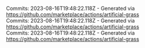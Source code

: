 Commits: 2023-08-16T19:48:22.118Z - Generated via https://github.com/marketplace/actions/artificial-grass
<br>
Commits: 2023-08-16T19:48:22.118Z - Generated via https://github.com/marketplace/actions/artificial-grass
<br>
Commits: 2023-08-16T19:48:22.118Z - Generated via https://github.com/marketplace/actions/artificial-grass
<br>
